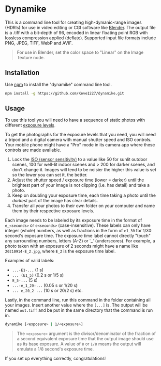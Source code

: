 # Dynamike

This is a command line tool for creating high-dymanic-range images (HDRIs) for use in video editing or CGI software like [Blender](https://www.blender.org/). The output file is a .tiff with a bit-depth of 96, encoded in linear floating point RGB with lossless compression applied (deflate). Supported input file formats include PNG, JPEG, TIFF, WebP and AVIF.

> For use in Blender, set the color space to "Linear" on the Image Texture node.

## Installation

Use [npm](https://docs.npmjs.com/downloading-and-installing-node-js-and-npm) to install the "dynamike" command line tool.

```bash
npm install -g https://github.com/Keve1227/dynamike.git
```

## Usage

To use this tool you will need to have a sequence of static photos with different [exposure levels](https://photographylife.com/what-is-exposure#what-is-exposure-in-cameras).

To get the photographs for the exposure levels that you need, you will need a tripod and a digital camera with manual shutter speed and ISO controls. Your mobile phone might have a "Pro" mode in its camera app where these controls are made available.

1. Lock the [ISO (sensor sensitivity)](https://photographylife.com/what-is-exposure#iso-not-part-of-exposure) to a value like 50 for sunlit outdoor scenes, 100 for well-lit indoor scenes and > 200 for darker scenes, and don't change it. Images will tend to be noisier the higher this value is set so the lower you can set it, the better.
2. Adjust the shutter speed / exposure time (lower = darker) until the brightest part of your image is not clipping (i.e. has detail) and take a photo.
3. Keep on doubling your exposure time, each time taking a photo until the *darkest* part of the image has clear details.
4. Transfer all your photos to their own folder on your computer and name them by their respective exposure levels.

Each image needs to be labeled by its exposure time in the format of ``e_<seconds>`` or ``e<seconds>`` (case-insensitive). These labels can only have integer (whole) numbers, as well as fractions in the form of ``e1_30`` for 1/30 second's exposure time. The exposure time label cannot directly "touch" any surrounding numbers, letters (A-Z) or '_' (underscores). For example, a photo taken with an exposure of 2 seconds might have a name like ``20210914-E_2.jpg``, where ``E_2`` is the exposure time label.

Examples of valid labels:
- ``...-E1-...`` (1 s)
- ``... (E1_5)`` (0.2 s or 1/5 s)
- ``E_5-...`` (5 s)
- ``...-e_1_20-...`` (0.05 s or 1/20 s)
- ``... e_20_2 ...`` (10 s or 20/2 s)
etc.

Lastly, in the command line, run this command in the folder containing all your images. Insert another value where the ``[...]`` is. The output will be named ``out.tiff`` and be put in the same directory that the command is run in.

```bash
dynamike [<exposure> | 1/<exposure>]
```

> The ``<exposure>`` argument is the divisor/denominator of the fraction of a second equivalent exposure time that the output image should use as its base exposure. A value of ``8`` or ``1/8`` means the output will emulate a 1/8 second's exposure time.

If you set up everything correctly, congratulations!
